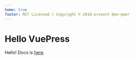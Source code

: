 ```yaml
---
home: true
footer: MIT Licensed | Copyright © 2018-present @ne-peer
---
```

# Hello VuePress

Hello! Docs is [here](./docs/).
